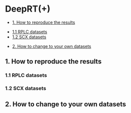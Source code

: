 # DeepRT(+)
* [1. How to reproduce the results](#1)
- [1.1 RPLC datasets](#1.1)
- [1.2 SCX datasets](#1.2)
* [2. How to change to your own datasets](#2)

<h2 id="1">1. How to reproduce the results</h2>

<h3 id="1.1">1.1 RPLC datasets</h3>

<h3 id="1.2">1.2 SCX datasets</h3>

<h2 id="2">2. How to change to your own datasets</h2>

